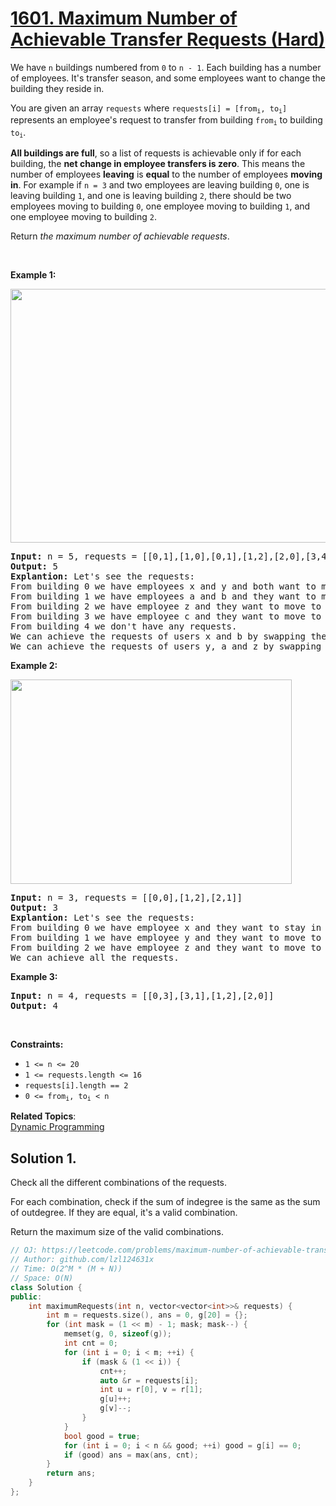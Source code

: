 # [1601. Maximum Number of Achievable Transfer Requests (Hard)](https://leetcode.com/problems/maximum-number-of-achievable-transfer-requests/)

<p>We have <code>n</code> buildings numbered from <code>0</code> to <code>n - 1</code>. Each building has a number of employees. It's transfer season, and some employees want to change the building they reside in.</p>

<p>You are given an array <code>requests</code> where <code>requests[i] = [from<sub>i</sub>, to<sub>i</sub>]</code> represents an employee's request to transfer from building <code>from<sub>i</sub></code> to building <code>to<sub>i</sub></code>.</p>

<p><strong>All buildings are full</strong>, so a list of requests is achievable only if for each building, the <strong>net change in employee transfers is zero</strong>. This means the number of employees <strong>leaving</strong> is <strong>equal</strong> to the number of employees <strong>moving in</strong>. For example if <code>n = 3</code> and two employees are leaving building <code>0</code>, one is leaving building <code>1</code>, and one is leaving building <code>2</code>, there should be two employees moving to building <code>0</code>, one employee moving to building <code>1</code>, and one employee moving to building <code>2</code>.</p>

<p>Return <em>the maximum number of achievable requests</em>.</p>

<p>&nbsp;</p>
<p><strong>Example 1:</strong></p>
<img alt="" src="https://assets.leetcode.com/uploads/2020/09/10/move1.jpg" style="width: 600px; height: 406px;">
<pre><strong>Input:</strong> n = 5, requests = [[0,1],[1,0],[0,1],[1,2],[2,0],[3,4]]
<strong>Output:</strong> 5
<strong>Explantion:</strong> Let's see the requests:
From building 0 we have employees x and y and both want to move to building 1.
From building 1 we have employees a and b and they want to move to buildings 2 and 0 respectively.
From building 2 we have employee z and they want to move to building 0.
From building 3 we have employee c and they want to move to building 4.
From building 4 we don't have any requests.
We can achieve the requests of users x and b by swapping their places.
We can achieve the requests of users y, a and z by swapping the places in the 3 buildings.
</pre>

<p><strong>Example 2:</strong></p>
<img alt="" src="https://assets.leetcode.com/uploads/2020/09/10/move2.jpg" style="width: 450px; height: 327px;">
<pre><strong>Input:</strong> n = 3, requests = [[0,0],[1,2],[2,1]]
<strong>Output:</strong> 3
<strong>Explantion:</strong> Let's see the requests:
From building 0 we have employee x and they want to stay in the same building 0.
From building 1 we have employee y and they want to move to building 2.
From building 2 we have employee z and they want to move to building 1.
We can achieve all the requests. </pre>

<p><strong>Example 3:</strong></p>

<pre><strong>Input:</strong> n = 4, requests = [[0,3],[3,1],[1,2],[2,0]]
<strong>Output:</strong> 4
</pre>

<p>&nbsp;</p>
<p><strong>Constraints:</strong></p>

<ul>
	<li><code>1 &lt;= n &lt;= 20</code></li>
	<li><code>1 &lt;= requests.length &lt;= 16</code></li>
	<li><code>requests[i].length == 2</code></li>
	<li><code>0 &lt;= from<sub>i</sub>, to<sub>i</sub> &lt; n</code></li>
</ul>


**Related Topics**:  
[Dynamic Programming](https://leetcode.com/tag/dynamic-programming/)

## Solution 1.

Check all the different combinations of the requests.

For each combination, check if the sum of indegree is the same as the sum of outdegree. If they are equal, it's a valid combination.

Return the maximum size of the valid combinations.

```cpp
// OJ: https://leetcode.com/problems/maximum-number-of-achievable-transfer-requests/
// Author: github.com/lzl124631x
// Time: O(2^M * (M + N))
// Space: O(N)
class Solution {
public:
    int maximumRequests(int n, vector<vector<int>>& requests) {
        int m = requests.size(), ans = 0, g[20] = {};
        for (int mask = (1 << m) - 1; mask; mask--) {
            memset(g, 0, sizeof(g));
            int cnt = 0;
            for (int i = 0; i < m; ++i) {
                if (mask & (1 << i)) {
                    cnt++;
                    auto &r = requests[i];
                    int u = r[0], v = r[1];
                    g[u]++;
                    g[v]--;
                }
            }
            bool good = true;
            for (int i = 0; i < n && good; ++i) good = g[i] == 0;
            if (good) ans = max(ans, cnt);
        }
        return ans;
    }
};
```